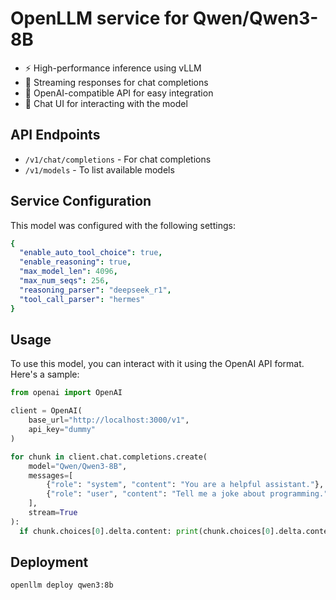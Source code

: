 # OpenLLM service for Qwen/Qwen3-8B

- ⚡ High-performance inference using vLLM
- 💬 Streaming responses for chat completions
- 🔄 OpenAI-compatible API for easy integration
- 🎨 Chat UI for interacting with the model

## API Endpoints

- `/v1/chat/completions` - For chat completions
- `/v1/models` - To list available models

## Service Configuration

This model was configured with the following settings:

```yaml
{
  "enable_auto_tool_choice": true,
  "enable_reasoning": true,
  "max_model_len": 4096,
  "max_num_seqs": 256,
  "reasoning_parser": "deepseek_r1",
  "tool_call_parser": "hermes"
}
```

## Usage

To use this model, you can interact with it using the OpenAI API format. Here's a sample:

```python
from openai import OpenAI

client = OpenAI(
    base_url="http://localhost:3000/v1",
    api_key="dummy"
)

for chunk in client.chat.completions.create(
    model="Qwen/Qwen3-8B",
    messages=[
        {"role": "system", "content": "You are a helpful assistant."},
        {"role": "user", "content": "Tell me a joke about programming."}
    ],
    stream=True
):
  if chunk.choices[0].delta.content: print(chunk.choices[0].delta.content, end="")
```

## Deployment

```bash
openllm deploy qwen3:8b
```
